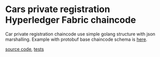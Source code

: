 # Cars private registration Hyperledger Fabric chaincode

Car private registration chaincode use simple golang structure with json marshalling. Example with protobuf base chaincode schema
 is [here](../cpaper).

[source code](cars.go),  [tests](cars_test.go)